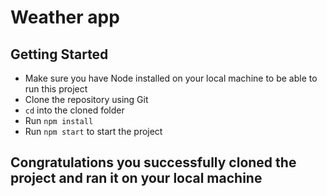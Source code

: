 # Weather app

## Getting Started

- Make sure you have Node installed on your local machine to be able to run this project
- Clone the repository using Git
- `cd` into the cloned folder
- Run `npm install`
- Run `npm start` to start the project

## Congratulations you successfully cloned the project and ran it on your local machine
